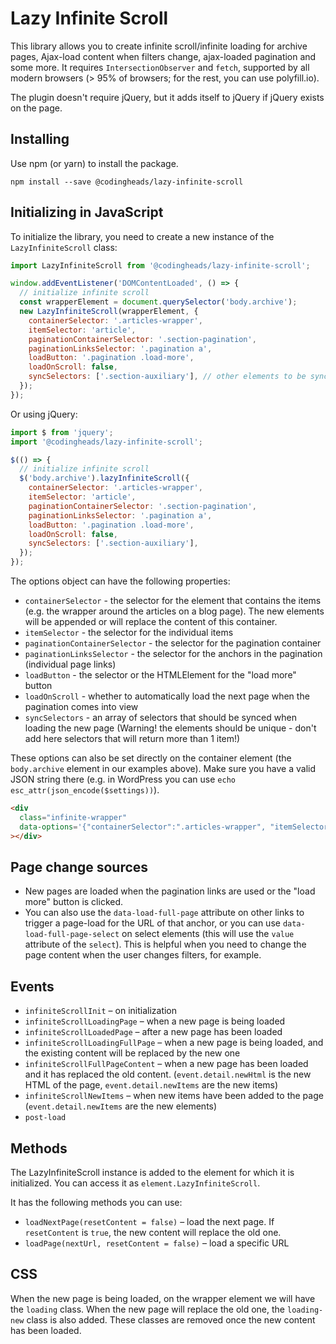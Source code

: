 # Lazy Infinite Scroll

This library allows you to create infinite scroll/infinite loading for archive pages, Ajax-load content when filters change, ajax-loaded pagination and some more. It requires `IntersectionObserver` and `fetch`, supported by all modern browsers (> 95% of browsers; for the rest, you can use polyfill.io).

The plugin doesn't require jQuery, but it adds itself to jQuery if jQuery exists on the page.

## Installing

Use npm (or yarn) to install the package.

```npm2yarn
npm install --save @codingheads/lazy-infinite-scroll
```

## Initializing in JavaScript

To initialize the library, you need to create a new instance of the `LazyInfiniteScroll` class:

```javascript
import LazyInfiniteScroll from '@codingheads/lazy-infinite-scroll';

window.addEventListener('DOMContentLoaded', () => {
  // initialize infinite scroll
  const wrapperElement = document.querySelector('body.archive');
  new LazyInfiniteScroll(wrapperElement, {
    containerSelector: '.articles-wrapper',
    itemSelector: 'article',
    paginationContainerSelector: '.section-pagination',
    paginationLinksSelector: '.pagination a',
    loadButton: '.pagination .load-more',
    loadOnScroll: false,
    syncSelectors: ['.section-auxiliary'], // other elements to be synced from the new page - pagination, filters etc
  });
});
```

Or using jQuery:

```javascript
import $ from 'jquery';
import '@codingheads/lazy-infinite-scroll';

$(() => {
  // initialize infinite scroll
  $('body.archive').lazyInfiniteScroll({
    containerSelector: '.articles-wrapper',
    itemSelector: 'article',
    paginationContainerSelector: '.section-pagination',
    paginationLinksSelector: '.pagination a',
    loadButton: '.pagination .load-more',
    loadOnScroll: false,
    syncSelectors: ['.section-auxiliary'],
  });
});
```

The options object can have the following properties:

- `containerSelector` - the selector for the element that contains the items (e.g. the wrapper around the articles on a blog page). The new elements will be appended or will replace the content of this container.
- `itemSelector` - the selector for the individual items
- `paginationContainerSelector` - the selector for the pagination container
- `paginationLinksSelector` - the selector for the anchors in the pagination (individual page links)
- `loadButton` - the selector or the HTMLElement for the "load more" button
- `loadOnScroll` - whether to automatically load the next page when the pagination comes into view
- `syncSelectors` - an array of selectors that should be synced when loading the new page (Warning! the elements should be unique - don't add here selectors that will return more than 1 item!)

These options can also be set directly on the container element (the `body.archive` element in our examples above). Make sure you have a valid JSON string there (e.g. in WordPress you can use `echo esc_attr(json_encode($settings))`).

```html
<div
  class="infinite-wrapper"
  data-options='{"containerSelector":".articles-wrapper", "itemSelector":"article"}'
></div>
```

## Page change sources

- New pages are loaded when the pagination links are used or the "load more" button is clicked.
- You can also use the `data-load-full-page` attribute on other links to trigger a page-load for the URL of that anchor, or you can use `data-load-full-page-select` on select elements (this will use the `value` attribute of the `select`). This is helpful when you need to change the page content when the user changes filters, for example.

## Events

- `infiniteScrollInit` – on initialization
- `infiniteScrollLoadingPage` – when a new page is being loaded
- `infiniteScrollLoadedPage` – after a new page has been loaded
- `infiniteScrollLoadingFullPage` – when a new page is being loaded, and the existing content will be replaced by the new one
- `infiniteScrollFullPageContent` – when a new page has been loaded and it has replaced the old content. (`event.detail.newHtml` is the new HTML of the page, `event.detail.newItems` are the new items)
- `infiniteScrollNewItems` – when new items have been added to the page (`event.detail.newItems` are the new elements)
- `post-load`

## Methods

The LazyInfiniteScroll instance is added to the element for which it is initialized. You can access it as `element.LazyInfiniteScroll`.

It has the following methods you can use:

- `loadNextPage(resetContent = false)` – load the next page. If `resetContent` is `true`, the new content will replace the old one.
- `loadPage(nextUrl, resetContent = false)` – load a specific URL

## CSS

When the new page is being loaded, on the wrapper element we will have the `loading` class. When the new page will replace the old one, the `loading-new` class is also added. These classes are removed once the new content has been loaded.
